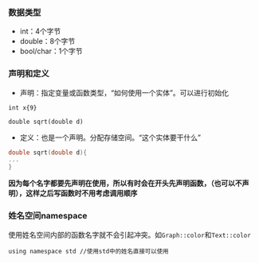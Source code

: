 ### 数据类型
- int：4个字节
- double：8个字节
- bool/char：1个字节
### 声明和定义
- 声明：指定变量或函数类型，“如何使用一个实体”。可以进行初始化

`int x{9}`

`double sqrt(double d)`
- 定义：也是一个声明。分配存储空间。“这个实体要干什么”
```c++
double sqrt(double d){
...
}
```
**因为每个名字都要先声明在使用，所以有时会在开头先声明函数，（也可以不声明），这样之后写函数时不用考虑调用顺序**
### 姓名空间namespace
使用姓名空间内部的函数名字就不会引起冲突。如`Graph::color`和`Text::color`

`using namespace std //使用std中的姓名直接可以使用`
